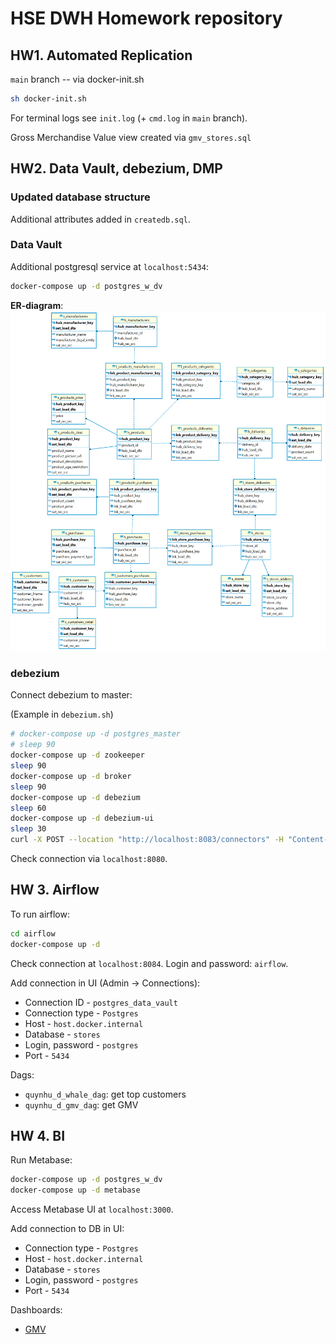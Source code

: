 # HSE DWH Homework repository

## HW1. Automated Replication

`main` branch -- via docker-init.sh
```bash
sh docker-init.sh
```

For terminal logs see `init.log` (+ `cmd.log` in `main` branch).

Gross Merchandise Value view created via `gmv_stores.sql`

## HW2. Data Vault, debezium, DMP

### Updated database structure

Additional attributes added in `createdb.sql`.

### Data Vault

Additional postgresql service at `localhost:5434`:
```bash
docker-compose up -d postgres_w_dv
```
**ER-diagram**:
![alt text](https://github.com/quynhu-d/dwh_hw/blob/main/dwh_dv_er_diagram.png?raw=true)

### debezium

Connect debezium to master:

(Example in `debezium.sh`)
```bash
# docker-compose up -d postgres_master
# sleep 90
docker-compose up -d zookeeper
sleep 90
docker-compose up -d broker
sleep 90
docker-compose up -d debezium
sleep 60
docker-compose up -d debezium-ui
sleep 30
curl -X POST --location "http://localhost:8083/connectors" -H "Content-Type: application/json" -H "Accept: application/json" -d @debezium_connector.json
```
Check connection via `localhost:8080`.

## HW 3. Airflow

To run airflow:

```bash
cd airflow
docker-compose up -d
```
Check connection at `localhost:8084`. Login and password: `airflow`.

Add connection in UI (Admin -> Connections):

- Connection ID - `postgres_data_vault`
- Connection type - `Postgres`
- Host - `host.docker.internal`
- Database - `stores`
- Login, password - `postgres`
- Port - `5434`

Dags:
- `quynhu_d_whale_dag`: get top customers
- `quynhu_d_gmv_dag`: get GMV



## HW 4. BI

Run Metabase:
```bash
docker-compose up -d postgres_w_dv
docker-compose up -d metabase
```
Access Metabase UI at `localhost:3000`.

Add connection to DB in UI:

- Connection type - `Postgres`
- Host - `host.docker.internal`
- Database - `stores`
- Login, password - `postgres`
- Port - `5434`

Dashboards:

- [GMV](https://github.com/quynhu-d/dwh_hw/blob/main/imgs/)
